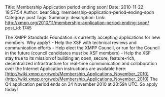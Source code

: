 Title: Membership Application period ending soon!
Date: 2010-11-22 18:57:54
Author: bear
Slug: membership-application-period-ending-soon
Category: post
Tags: 
Summary: description:
Link: http://xmpp.org/2010/11/membership-application-period-ending-soon/
post_id: 1745


The XMPP Standards Foundation is currently accepting applications for new members. Why apply? - Help the XSF with technical reviews and communication efforts - Help elect the XMPP Council, or run for the Council in the future (council candidates must be XSF members) - Help the XSF stay true to its mission of building an open, secure, feature-rich, decentralized infrastructure for real-time communication and collaboration over the Internet Application instructions are available here: [http://wiki.xmpp.org/web/Membership_Applications_November_2010](http://wiki.xmpp.org/web/Membership_Applications_November_2010) The Q4 application period ends on 24 November 2010 at 23:59h UTC. So apply today!
